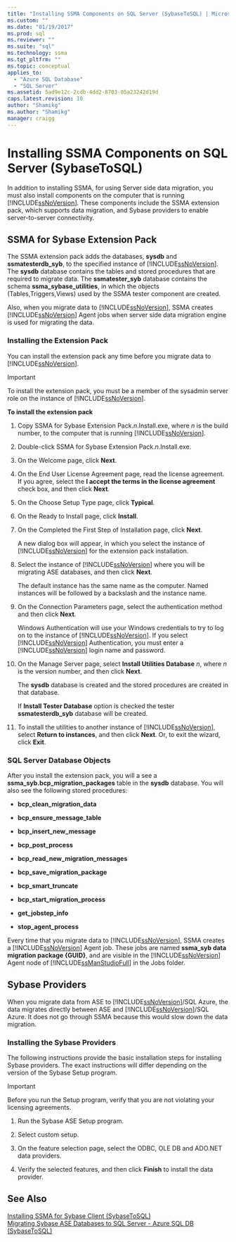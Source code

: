 ```yaml
---
title: "Installing SSMA Components on SQL Server (SybaseToSQL) | Microsoft Docs"
ms.custom: ""
ms.date: "01/19/2017"
ms.prod: sql
ms.reviewer: ""
ms.suite: "sql"
ms.technology: ssma
ms.tgt_pltfrm: ""
ms.topic: conceptual
applies_to: 
  - "Azure SQL Database"
  - "SQL Server"
ms.assetid: 5ad9e12c-2cdb-4dd2-8703-05a23242d19d
caps.latest.revision: 10
author: "Shamikg"
ms.author: "Shamikg"
manager: craigg
---
```

# Installing SSMA Components on SQL Server (SybaseToSQL)
In addition to installing SSMA, for using Server side data migration, you must also install components on the computer that is running [!INCLUDE[ssNoVersion](../../includes/ssnoversion_md.md)]. These components include the SSMA extension pack, which supports data migration, and Sybase providers to enable server-to-server connectivity.  
  
## SSMA for Sybase Extension Pack  
The SSMA extension pack adds the databases, **sysdb** and **ssmatesterdb_syb**, to the specified instance of [!INCLUDE[ssNoVersion](../../includes/ssnoversion_md.md)]. The **sysdb** database contains the tables and stored procedures that are required to migrate data. The **ssmatester_syb** database contains the schema **ssma_sybase_utilities**, in which the objects (Tables,Triggers,Views) used by the SSMA tester component are created.  
  
Also, when you migrate data to [!INCLUDE[ssNoVersion](../../includes/ssnoversion_md.md)], SSMA creates [!INCLUDE[ssNoVersion](../../includes/ssnoversion_md.md)] Agent jobs when server side data migration engine is used for migrating the data.  
  
### Installing the Extension Pack  
You can install the extension pack any time before you migrate data to [!INCLUDE[ssNoVersion](../../includes/ssnoversion_md.md)].  
  
> [!IMPORTANT]  
> To install the extension pack, you must be a member of the sysadmin server role on the instance of [!INCLUDE[ssNoVersion](../../includes/ssnoversion_md.md)].  
  
**To install the extension pack**  
  
1.  Copy SSMA for Sybase Extension Pack.*n*.Install.exe, where *n* is the build number, to the computer that is running [!INCLUDE[ssNoVersion](../../includes/ssnoversion_md.md)].  
  
2.  Double-click SSMA for Sybase Extension Pack.*n*.Install.exe.  
  
3.  On the Welcome page, click **Next**.  
  
4.  On the End User License Agreement page, read the license agreement. If you agree, select the **I accept the terms in the license agreement** check box, and then click **Next**.  
  
5.  On the Choose Setup Type page, click **Typical**.  
  
6.  On the Ready to Install page, click **Install**.  
  
7.  On the Completed the First Step of Installation page, click **Next**.  
  
    A new dialog box will appear, in which you select the instance of [!INCLUDE[ssNoVersion](../../includes/ssnoversion_md.md)] for the extension pack installation.  
  
8.  Select the instance of [!INCLUDE[ssNoVersion](../../includes/ssnoversion_md.md)] where you will be migrating ASE databases, and then click **Next**.  
  
    The default instance has the same name as the computer. Named instances will be followed by a backslash and the instance name.  
  
9. On the Connection Parameters page, select the authentication method and then click **Next**.  
  
    Windows Authentication will use your Windows credentials to try to log on to the instance of [!INCLUDE[ssNoVersion](../../includes/ssnoversion_md.md)]. If you select [!INCLUDE[ssNoVersion](../../includes/ssnoversion_md.md)] Authentication, you must enter a [!INCLUDE[ssNoVersion](../../includes/ssnoversion_md.md)] login name and password.  
  
10. On the Manage Server page, select **Install Utilities Database** *n*, where *n* is the version number, and then click **Next**.  
  
    The **sysdb** database is created and the stored procedures are created in that database.  
  
    If **Install Tester Database** option is checked the tester **ssmatesterdb_syb** database will be created.  
  
11. To install the utilities to another instance of [!INCLUDE[ssNoVersion](../../includes/ssnoversion_md.md)], select **Return to instances**, and then click **Next**. Or, to exit the wizard, click **Exit**.  
  
### SQL Server Database Objects  
After you install the extension pack, you will a see a **ssma_syb.bcp_migration_packages** table in the **sysdb** database. You will also see the following stored procedures:  
  
-   **bcp_clean_migration_data**  
  
-   **bcp_ensure_message_table**  
  
-   **bcp_insert_new_message**  
  
-   **bcp_post_process**  
  
-   **bcp_read_new_migration_messages**  
  
-   **bcp_save_migration_package**  
  
-   **bcp_smart_truncate**  
  
-   **bcp_start_migration_process**  
  
-   **get_jobstep_info**  
  
-   **stop_agent_process**  
  
Every time that you migrate data to [!INCLUDE[ssNoVersion](../../includes/ssnoversion_md.md)], SSMA creates a [!INCLUDE[ssNoVersion](../../includes/ssnoversion_md.md)] Agent job. These jobs are named **ssma_syb data migration package {GUID}**, and are visible in the [!INCLUDE[ssNoVersion](../../includes/ssnoversion_md.md)] Agent node of [!INCLUDE[ssManStudioFull](../../includes/ssmanstudiofull_md.md)] in the Jobs folder.  
  
## Sybase Providers  
When you migrate data from ASE to [!INCLUDE[ssNoVersion](../../includes/ssnoversion_md.md)]/SQL Azure, the data migrates directly between ASE and [!INCLUDE[ssNoVersion](../../includes/ssnoversion_md.md)]/SQL Azure. It does not go through SSMA because this would slow down the data migration.  
  
### Installing the Sybase Providers  
The following instructions provide the basic installation steps for installing Sybase providers. The exact instructions will differ depending on the version of the Sybase Setup program.  
  
> [!IMPORTANT]  
> Before you run the Setup program, verify that you are not violating your licensing agreements.  
  
1.  Run the Sybase ASE Setup program.  
  
2.  Select custom setup.  
  
3.  On the feature selection page, select the ODBC, OLE DB and ADO.NET data providers.  
  
4.  Verify the selected features, and then click **Finish** to install the data provider.  
  
## See Also  
[Installing SSMA  for Sybase Client &#40;SybaseToSQL&#41;](../../ssma/sybase/installing-ssma-for-sybase-client-sybasetosql.md)  
[Migrating Sybase ASE Databases to SQL Server - Azure SQL DB &#40;SybaseToSQL&#41;](../../ssma/sybase/migrating-sybase-ase-databases-to-sql-server-azure-sql-db-sybasetosql.md)  
  
